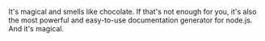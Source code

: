 It's magical and smells like chocolate. If that's not enough for you, it's also the most powerful and easy-to-use documentation generator for node.js. And it's magical.
